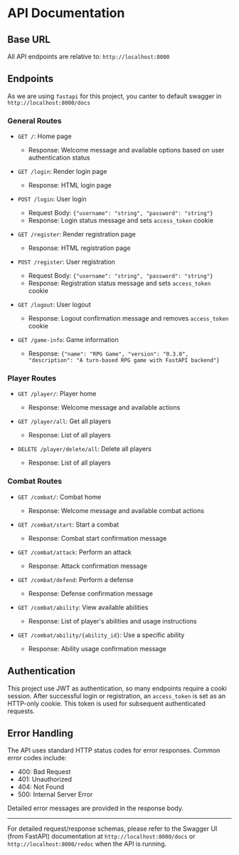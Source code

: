 # API Documentation

## Base URL

All API endpoints are relative to: `http://localhost:8000`

## Endpoints

As we are using `fastapi` for this project, you canter to default swagger in `http://localhost:8000/docs`

### General Routes

- `GET /`: Home page
  - Response: Welcome message and available options based on user authentication status

- `GET /login`: Render login page
  - Response: HTML login page

- `POST /login`: User login
  - Request Body: `{"username": "string", "password": "string"}`
  - Response: Login status message and sets `access_token` cookie

- `GET /register`: Render registration page
  - Response: HTML registration page

- `POST /register`: User registration
  - Request Body: `{"username": "string", "password": "string"}`
  - Response: Registration status message and sets `access_token` cookie

- `GET /logout`: User logout
  - Response: Logout confirmation message and removes `access_token` cookie

- `GET /game-info`: Game information
  - Response: `{"name": "RPG Game", "version": "0.3.0", "description": "A turn-based RPG game with FastAPI backend"}`

### Player Routes

- `GET /player/`: Player home
  - Response: Welcome message and available actions

- `GET /player/all`: Get all players
  - Response: List of all players

- `DELETE /player/delete/all`: Delete all players
  - Response: List of all players

### Combat Routes

- `GET /combat/`: Combat home
  - Response: Welcome message and available combat actions

- `GET /combat/start`: Start a combat
  - Response: Combat start confirmation message

- `GET /combat/attack`: Perform an attack
  - Response: Attack confirmation message

- `GET /combat/defend`: Perform a defense
  - Response: Defense confirmation message

- `GET /combat/ability`: View available abilities
  - Response: List of player's abilities and usage instructions

- `GET /combat/ability/{ability_id}`: Use a specific ability
  - Response: Ability usage confirmation message

## Authentication

This project use JWT as authentication, so many endpoints require a cooki session. After successful login or registration, an `access_token` is set as an HTTP-only cookie. This token is used for subsequent authenticated requests. 



## Error Handling

The API uses standard HTTP status codes for error responses. Common error codes include:

- 400: Bad Request
- 401: Unauthorized
- 404: Not Found
- 500: Internal Server Error

Detailed error messages are provided in the response body.

---
For detailed request/response schemas, please refer to the Swagger UI (from FastAPI) documentation at `http://localhost:8000/docs` or `http://localhost:8000/redoc` when the API is running.
